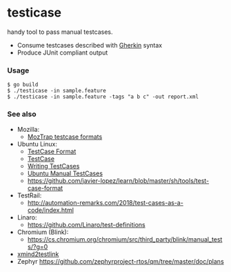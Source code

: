# testicase

handy tool to pass manual testcases.

- Consume testcases described with [Gherkin](https://docs.cucumber.io/gherkin) syntax
- Produce JUnit compliant output

### Usage

```
$ go build
$ ./testicase -in sample.feature
$ ./testicase -in sample.feature -tags "a b c" -out report.xml
```

### See also

- Mozilla:
  - [MozTrap testcase formats](https://moztrap.readthedocs.io/en/latest/userguide/ui/import.html)
- Ubuntu Linux:
  - [TestCase Format](https://wiki.ubuntu.com/Testing/TestCaseFormat)
  - [TestCase](https://wiki.ubuntu.com/QATeam/TestCase)
  - [Writing TestCases](https://wiki.ubuntu.com/QATeam/ContributingTestcases/Manual/Writing)
  - [Ubuntu Manual TestCases](https://launchpad.net/ubuntu-manual-tests/)
  - https://github.com/javier-lopez/learn/blob/master/sh/tools/test-case-format
- TestRail:
  - http://automation-remarks.com/2018/test-cases-as-a-code/index.html
- Linaro:
  - https://github.com/Linaro/test-definitions
- Chromium (Blink):
  - https://cs.chromium.org/chromium/src/third_party/blink/manual_tests/?g=0
- [xmind2testlink](https://github.com/tobyqin/xmind2testlink)
- Zephyr https://github.com/zephyrproject-rtos/qm/tree/master/doc/plans
